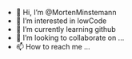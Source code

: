 - 👋 Hi, I’m @MortenMinstemann
- 👀 I’m interested in lowCode
- 🌱 I’m currently learning github
- 💞️ I’m looking to collaborate on ...
- 📫 How to reach me ...

<!---
MortenMinstemann/MortenMinstemann is a ✨ special ✨ repository because its `README.md` (this file) appears on your GitHub profile.
You can click the Preview link to take a look at your changes.
--->

